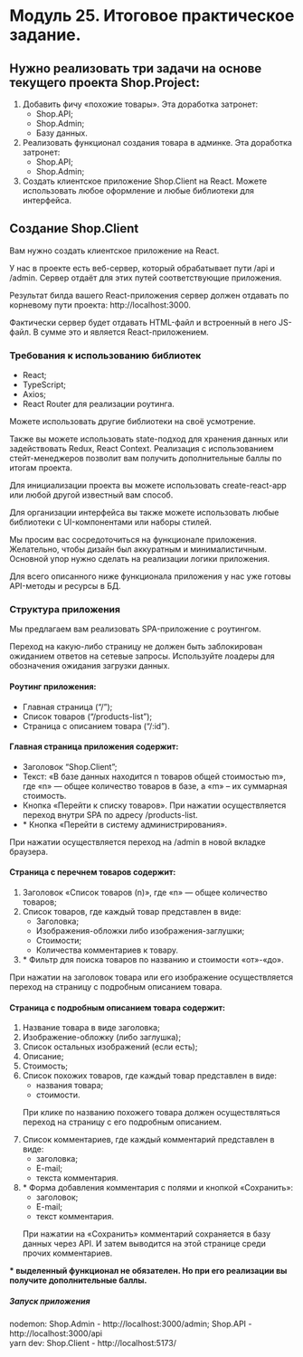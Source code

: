 # Модуль 25. Итоговое практическое задание.

## Нужно реализовать три задачи на основе текущего проекта Shop.Project:

<ol>
    <li>
        Добавить фичу «похожие товары». Эта доработка затронет:
        <ul>
            <li>Shop.API;</li>
            <li>Shop.Admin;</li>
            <li>Базу данных.</li>
        </ul>
    </li>
    <li>
        Реализовать функционал создания товара в админке. Эта доработка затронет:
        <ul>
            <li>Shop.API;</li>
            <li>Shop.Admin;</li>
        </ul></li>
    <li>Создать клиентское приложение Shop.Client на React. Можете использовать любое оформление и любые библиотеки для интерфейса.</li>
</ol>

## Создание Shop.Client

Вам нужно создать клиентское приложение на React.

У нас в проекте есть веб-сервер, который обрабатывает пути /api и /admin. Сервер отдаёт для этих путей соответствующие приложения.

Результат билда вашего React-приложения сервер должен отдавать по корневому пути проекта: http://localhost:3000.

Фактически сервер будет отдавать HTML-файл и встроенный в него JS-файл. В сумме это и является React-приложением.

### Требования к использованию библиотек

<ul>
    <li>React;</li>
    <li>TypeScript;</li>
    <li>Axios;</li>
    <li>React Router для реализации роутинга.</li>
</ul>

Можете использовать другие библиотеки на своё усмотрение.

Также вы можете использовать state-подход для хранения данных или задействовать Redux, React Context. Реализация с использованием стейт-менеджеров позволит вам получить дополнительные баллы по итогам проекта.

Для инициализации проекта вы можете использовать create-react-app или любой другой известный вам способ.

Для организации интерфейса вы также можете использовать любые библиотеки с UI-компонентами или наборы стилей.

Мы просим вас сосредоточиться на функционале приложения. Желательно, чтобы дизайн был аккуратным и минималистичным. Основной упор нужно сделать на реализации логики приложения.

Для всего описанного ниже функционала приложения у нас уже готовы API-методы и ресурсы в БД.

### Структура приложения

Мы предлагаем вам реализовать SPA-приложение с роутингом.

Переход на какую-либо страницу не должен быть заблокирован ожиданием ответов на сетевые запросы. Используйте лоадеры для обозначения ожидания загрузки данных.

#### Роутинг приложения:

<ul>
    <li>Главная страница (“/”);</li>
    <li>Список товаров (“/products-list”);</li>
    <li>Страница с описанием товара (“/:id”).</li>
</ul>

#### Главная страница приложения содержит:

<ul>
    <li>Заголовок “Shop.Client”;</li>
    <li>Текст: «В базе данных находится n товаров общей стоимостью m», где «n» — общее количество товаров в базе, а «m» – их суммарная стоимость.</li>
    <li>Кнопка «Перейти к списку товаров». При нажатии осуществляется переход внутри SPA по адресу /products-list.</li>
    <li>* Кнопка «Перейти в систему администрирования».</li>
</ul>

При нажатии осуществляется переход на /admin в новой вкладке браузера.

#### Страница с перечнем товаров содержит:

<ol>
    <li>
        Заголовок «Список товаров (n)», где «n» — общее количество товаров;
    </li>
    <li>
        Список товаров, где каждый товар представлен в виде:
        <ul>
            <li>Заголовка;</li>
            <li>Изображения-обложки либо изображения-заглушки;</li>
            <li>Стоимости;</li>
            <li>Количества комментариев к товару.</li>
        </ul>
    </li>
    <li>* Фильтр для поиска товаров по названию и стоимости «от»-«до».</li>
</ol>

При нажатии на заголовок товара или его изображение осуществляется переход на страницу с подробным описанием товара.

#### Страница с подробным описанием товара содержит:

<ol>
    <li>Название товара в виде заголовка;</li>
    <li>Изображение-обложку (либо заглушка);</li>
    <li>Список остальных изображений (если есть);</li>
    <li>Описание;</li>
    <li>Стоимость;</li>
    <li>
        Список похожих товаров, где каждый товар представлен в виде:
        <ul>
            <li>названия товара;</li>
            <li>стоимости.</li>
        </ul>
        <p>При клике по названию похожего товара должен осуществляться переход на страницу с его подробным описанием.</p>
    </li>
    <li>
        Список комментариев, где каждый комментарий представлен в виде:
        <ul>
            <li>заголовка;</li>
            <li>E-mail;</li>
            <li>текста комментария.</li>
        </ul>
    </li>
    <li>
        * Форма добавления комментария с полями и кнопкой «Сохранить»:
        <ul>
            <li>заголовок;</li>
            <li>E-mail;</li>
            <li>текст комментария.</li>
        </ul>
        <p>При нажатии на «Сохранить» комментарий сохраняется в базу данных через API. И затем выводится на этой странице среди прочих комментариев.</p>
    </li>
</ol>

<strong>* выделенный функционал не обязателен. Но при его реализации вы получите дополнительные баллы.</strong>

##### Запуск приложения

nodemon: Shop.Admin - http://localhost:3000/admin; Shop.API - http://localhost:3000/api  
yarn dev: Shop.Client - http://localhost:5173/
